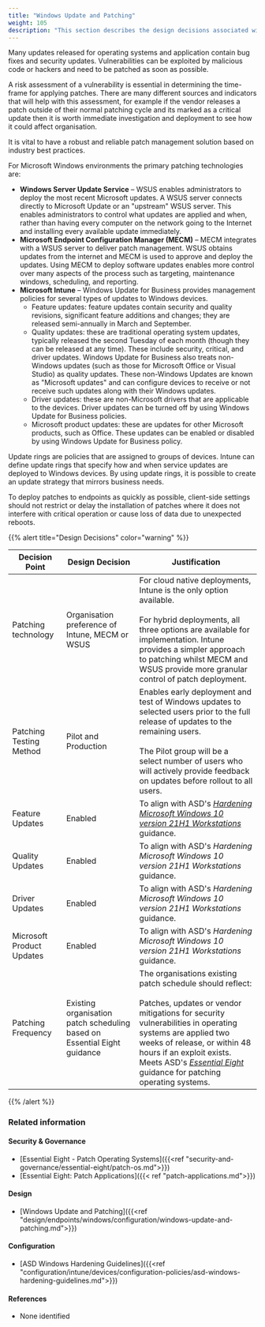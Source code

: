 ```yaml
---
title: "Windows Update and Patching"
weight: 105
description: "This section describes the design decisions associated with updates and patching on Windows 10 and 11 endpoints configured according to guidance in ASD's Blueprint for Secure Cloud."
---
```


Many updates released for operating systems and application contain bug fixes and security updates. Vulnerabilities can be exploited by malicious code or hackers and need to be patched as soon as possible.

A risk assessment of a vulnerability is essential in determining the time-frame for applying patches. There are many different sources and indicators that will help with this assessment, for example if the vendor releases a patch outside of their normal patching cycle and its marked as a critical update then it is worth immediate investigation and deployment to see how it could affect organisation.

It is vital to have a robust and reliable patch management solution based on industry best practices.

For Microsoft Windows environments the primary patching technologies are:

* **Windows Server Update Service** – WSUS enables administrators to deploy the most recent Microsoft updates. A WSUS server connects directly to Microsoft Update or an "upstream" WSUS server. This enables administrators to control what updates are applied and when, rather than having every computer on the network going to the Internet and installing every available update immediately.
* **Microsoft Endpoint Configuration Manager (MECM)** – MECM integrates with a WSUS server to deliver patch management. WSUS obtains updates from the internet and MECM is used to approve and deploy the updates. Using MECM to deploy software updates enables more control over many aspects of the process such as targeting, maintenance windows, scheduling, and reporting.
* **Microsoft Intune** – Windows Update for Business provides management policies for several types of updates to Windows devices.
  * Feature updates: feature updates contain security and quality revisions, significant feature additions and changes; they are released semi-annually in March and September.
  * Quality updates: these are traditional operating system updates, typically released the second Tuesday of each month (though they can be released at any time). These include security, critical, and driver updates. Windows Update for Business also treats non-Windows updates (such as those for Microsoft Office or Visual Studio) as quality updates. These non-Windows Updates are known as "Microsoft updates" and can configure devices to receive or not receive such updates along with their Windows updates.
  * Driver updates: these are non-Microsoft drivers that are applicable to the devices. Driver updates can be turned off by using Windows Update for Business policies.
  * Microsoft product updates: these are updates for other Microsoft products, such as Office. These updates can be enabled or disabled by using Windows Update for Business policy.

Update rings are policies that are assigned to groups of devices. Intune can define update rings that specify how and when service updates are deployed to Windows devices. By using update rings, it is possible to create an update strategy that mirrors business needs.

To deploy patches to endpoints as quickly as possible, client-side settings should not restrict or delay the installation of patches where it does not interfere with critical operation or cause loss of data due to unexpected reboots.

{{% alert title="Design Decisions" color="warning" %}}

| Decision Point            | Design Decision                                                          | Justification                                                                                                                                                                                                                                                                                           |
|---------------------------|--------------------------------------------------------------------------|---------------------------------------------------------------------------------------------------------------------------------------------------------------------------------------------------------------------------------------------------------------------------------------------------------|
| Patching technology       | Organisation preference of Intune, MECM or WSUS                          | For cloud native deployments, Intune is the only option available.<br><br>For hybrid deployments, all three options are available for implementation. Intune provides a simpler approach to patching whilst MECM and WSUS provide more granular control of patch deployment.                            |
| Patching Testing Method   | Pilot and Production                                                     | Enables early deployment and test of Windows updates to selected users prior to the full release of updates to the remaining users.<br><br>The Pilot group will be a select number of users who will actively provide feedback on updates before rollout to all users.                                   |
| Feature Updates           | Enabled                                                                  | To align with ASD's [*Hardening Microsoft Windows 10 version 21H1 Workstations*](https://www.cyber.gov.au/resources-business-and-government/maintaining-devices-and-systems/system-hardening-and-administration/system-hardening/hardening-microsoft-windows-10-version-21h1-workstations) guidance.                                                                                                                                                                                                                                                      |
| Quality Updates           | Enabled                                                                  | To align with ASD's *Hardening Microsoft Windows 10 version 21H1 Workstations* guidance.                                                                                                                                                                                                                                                      |
| Driver Updates            | Enabled                                                                  | To align with ASD's *Hardening Microsoft Windows 10 version 21H1 Workstations* guidance.                                                                                                                                                                                                                                                       |
| Microsoft Product Updates | Enabled                                                                  | To align with ASD's *Hardening Microsoft Windows 10 version 21H1 Workstations* guidance.                                                                                                                                                                                                                                                       |
| Patching Frequency        | Existing organisation patch scheduling based on Essential Eight guidance | The organisations existing patch schedule should reflect:<br><br>Patches, updates or vendor mitigations for security vulnerabilities in operating systems are applied two weeks of release, or within 48 hours if an exploit exists. <br>Meets ASD's [*Essential Eight*](https://www.cyber.gov.au/resources-business-and-government/essential-cyber-security/essential-eight) guidance for patching operating systems. |

{{% /alert %}}

### Related information

#### Security & Governance

* [Essential Eight - Patch Operating Systems]({{<ref "security-and-governance/essential-eight/patch-os.md">}})
* [Essential Eight: Patch Applications]({{< ref "patch-applications.md">}})

#### Design

* [Windows Update and Patching]({{<ref "design/endpoints/windows/configuration/windows-update-and-patching.md">}})

#### Configuration

* [ASD Windows Hardening Guidelines]({{<ref "configuration/intune/devices/configuration-policies/asd-windows-hardening-guidelines.md">}})

#### References

* None identified